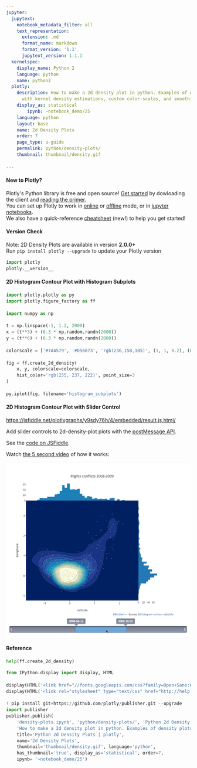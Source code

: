 ```yaml
---
jupyter:
  jupytext:
    notebook_metadata_filter: all
    text_representation:
      extension: .md
      format_name: markdown
      format_version: '1.1'
      jupytext_version: 1.1.1
  kernelspec:
    display_name: Python 2
    language: python
    name: python2
  plotly:
    description: How to make a 2d density plot in python. Examples of density plots
      with kernel density estimations, custom color-scales, and smoothing.
    display_as: statistical
        ipynb: ~notebook_demo/25
    language: python
    layout: base
    name: 2d Density Plots
    order: 7
    page_type: u-guide
    permalink: python/density-plots/
    thumbnail: thumbnail/density.gif
    
---
```


<!-- #region {"deletable": true, "editable": true} -->
#### New to Plotly?
Plotly's Python library is free and open source! [Get started](https://plot.ly/python/getting-started/) by dowloading the client and [reading the primer](https://plot.ly/python/getting-started/).
<br>You can set up Plotly to work in [online](https://plot.ly/python/getting-started/#initialization-for-online-plotting) or [offline](https://plot.ly/python/getting-started/#initialization-for-offline-plotting) mode, or in [jupyter notebooks](https://plot.ly/python/getting-started/#start-plotting-online).
<br>We also have a quick-reference [cheatsheet](https://images.plot.ly/plotly-documentation/images/python_cheat_sheet.pdf) (new!) to help you get started!
<!-- #endregion -->

<!-- #region {"deletable": true, "editable": true} -->
#### Version Check
Note: 2D Density Plots are available in version <b>2.0.0+</b><br>
Run  `pip install plotly --upgrade` to update your Plotly version
<!-- #endregion -->

```python deletable=true editable=true
import plotly
plotly.__version__
```

<!-- #region {"deletable": true, "editable": true} -->
#### 2D Histogram Contour Plot with Histogram Subplots
<!-- #endregion -->

```python deletable=true editable=true
import plotly.plotly as py
import plotly.figure_factory as ff

import numpy as np

t = np.linspace(-1, 1.2, 2000)
x = (t**3) + (0.3 * np.random.randn(2000))
y = (t**6) + (0.3 * np.random.randn(2000))

colorscale = ['#7A4579', '#D56073', 'rgb(236,158,105)', (1, 1, 0.2), (0.98,0.98,0.98)]

fig = ff.create_2d_density(
    x, y, colorscale=colorscale,
    hist_color='rgb(255, 237, 222)', point_size=3
)

py.iplot(fig, filename='histogram_subplots')
```

<!-- #region {"deletable": true, "editable": true} -->
#### 2D Histogram Contour Plot with Slider Control
<!-- #endregion -->

<!-- #region {"deletable": true, "editable": true} -->
https://jsfiddle.net/plotlygraphs/y9sdy76h/4/embedded/result,js,html/
<!-- #endregion -->

<!-- #region {"deletable": true, "editable": true} -->
Add slider controls to 2d-density-plot plots with the <a href="https://github.com/plotly/postMessage-API" target="_blank">postMessage API</a>.

See the <a href="https://jsfiddle.net/plotlygraphs/y9sdy76h/4/" target="_blank">code on JSFiddle</a>.

Watch <a href="https://raw.githubusercontent.com/plotly/documentation/gh-pages/all_static/images/flight_conflicts.gif" target="_blank">the 5 second video</a> of how it works:
<!-- #endregion -->

<!-- #region {"deletable": true, "editable": true} -->
![IPython terminal](https://raw.githubusercontent.com/plotly/documentation/gh-pages/all_static/images/flight_conflicts.gif)
<!-- #endregion -->

<!-- #region {"deletable": true, "editable": true} -->
#### Reference
<!-- #endregion -->

```python deletable=true editable=true
help(ff.create_2d_density)
```

```python deletable=true editable=true
from IPython.display import display, HTML

display(HTML('<link href="//fonts.googleapis.com/css?family=Open+Sans:600,400,300,200|Inconsolata|Ubuntu+Mono:400,700" rel="stylesheet" type="text/css" />'))
display(HTML('<link rel="stylesheet" type="text/css" href="http://help.plot.ly/documentation/all_static/css/ipython-notebook-custom.css">'))

! pip install git+https://github.com/plotly/publisher.git --upgrade
import publisher
publisher.publish(
    'density-plots.ipynb', 'python/density-plots/', 'Python 2d Density Plots | plotly',
    'How to make a 2d density plot in python. Examples of density plots with kernel density estimations, custom color-scales, and smoothing.',
    title='Python 2d Density Plots | plotly',
    name='2d Density Plots',
    thumbnail='thumbnail/density.gif', language='python',
    has_thumbnail='true', display_as='statistical', order=7,
    ipynb= '~notebook_demo/25')
```

```python deletable=true editable=true

```
